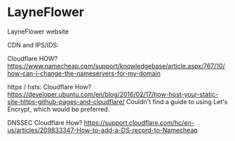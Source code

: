 # LayneFlower
LayneFlower website

CDN and IPS/IDS:

Cloudflare
HOW?
https://www.namecheap.com/support/knowledgebase/article.aspx/767/10/how-can-i-change-the-nameservers-for-my-domain


https / hsts:
Cloudflare
How?
https://developer.ubuntu.com/en/blog/2016/02/17/how-host-your-static-site-https-github-pages-and-cloudflare/
Couldn't find a guide to using Let's Encrypt, which would be preferred.


DNSSEC
Cloudflare
How?
https://support.cloudflare.com/hc/en-us/articles/209833347-How-to-add-a-DS-record-to-Namecheap
